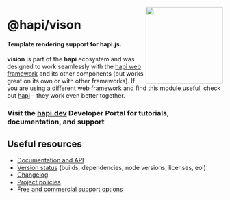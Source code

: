 <a href="https://hapi.dev"><img src="https://raw.githubusercontent.com/hapijs/assets/master/images/family.png" width="180px" align="right" /></a>

# @hapi/vison

#### Template rendering support for hapi.js.

**vision** is part of the **hapi** ecosystem and was designed to work seamlessly with the [hapi web framework](https://hapi.dev) and its other components (but works great on its own or with other frameworks). If you are using a different web framework and find this module useful, check out [hapi](https://hapi.dev) – they work even better together.

### Visit the [hapi.dev](https://hapi.dev) Developer Portal for tutorials, documentation, and support

## Useful resources

- [Documentation and API](https://hapi.dev/family/vision/)
- [Version status](https://hapi.dev/resources/status/#vision) (builds, dependencies, node versions, licenses, eol)
- [Changelog](https://hapi.dev/family/vision/changelog/)
- [Project policies](https://hapi.dev/policies/)
- [Free and commercial support options](https://hapi.dev/support/)
